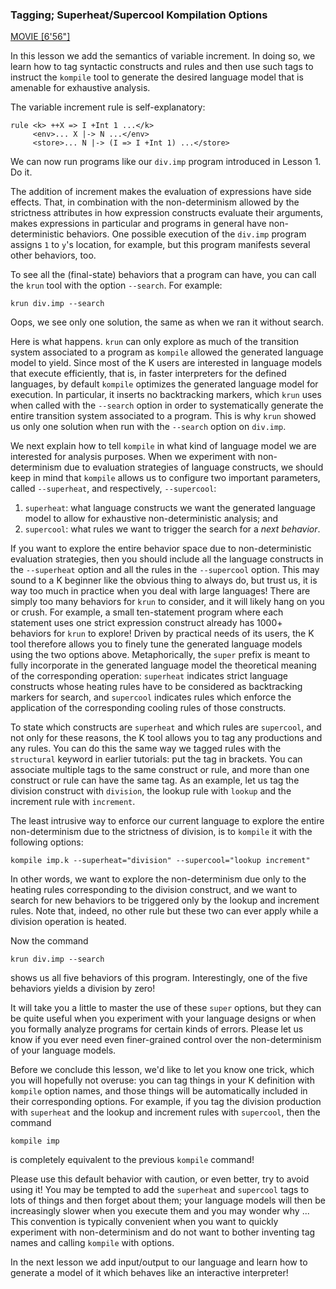 ### Tagging; Superheat/Supercool Kompilation Options

[MOVIE [6'56"]](http://youtu.be/uwCUfWt7n-o)

In this lesson we add the semantics of variable increment.  In doing so, we
learn how to tag syntactic constructs and rules and then use such tags to
instruct the `kompile` tool to generate the desired language model that is
amenable for exhaustive analysis.

The variable increment rule is self-explanatory:

    rule <k> ++X => I +Int 1 ...</k>
         <env>... X |-> N ...</env>
         <store>... N |-> (I => I +Int 1) ...</store>

We can now run programs like our `div.imp` program introduced in Lesson 1.
Do it.

The addition of increment makes the evaluation of expressions have side
effects.  That, in combination with the non-determinism allowed by the
strictness attributes in how expression constructs evaluate their
arguments, makes expressions in particular and programs in general have
non-deterministic behaviors.  One possible execution of the `div.imp` program
assigns `1` to `y`'s location, for example, but this program manifests several
other behaviors, too.

To see all the (final-state) behaviors that a program can have, you can call
the `krun` tool with the option `--search`.  For example:

    krun div.imp --search

Oops, we see only one solution, the same as when we ran it without search.

Here is what happens.  `krun` can only explore as much of the transition
system associated to a program as `kompile` allowed the generated language
model to yield.  Since most of the K users are interested in language models
that execute efficiently, that is, in faster interpreters for the defined
languages, by default `kompile` optimizes the generated language model for
execution.  In particular, it inserts no backtracking markers, which `krun`
uses when called with the `--search` option in order to systematically generate
the entire transition system associated to a program.  This is why `krun`
showed us only one solution when run with the `--search` option on `div.imp`.

We next explain how to tell `kompile` in what kind of language model we are
interested for analysis purposes.  When we experiment with non-determinism due
to evaluation strategies of language constructs, we should keep in mind that
`kompile` allows us to configure two important parameters, called `--superheat`,
and respectively, `--supercool`:

1. `superheat`: what language constructs we want the generated language model
to allow for exhaustive non-deterministic analysis; and
2. `supercool`: what rules we want to trigger the search for a *next behavior*.

If you want to explore the entire behavior space due to non-deterministic
evaluation strategies, then you should include all the language constructs 
in the `--superheat` option and all the rules in the `--supercool` option.
This may sound to a K beginner like the obvious thing to always do, but trust
us, it is way too much in practice when you deal with large languages!  There
are simply too many behaviors for `krun` to consider, and it will likely hang
on you or crush.  For example, a small ten-statement program where each
statement uses one strict expression construct already has 1000+ behaviors for
`krun` to explore!  Driven by practical needs of its users, the K tool therefore
allows you to finely tune the generated language models using the two options
above.  Metaphorically, the `super` prefix is meant to fully incorporate in
the generated language model the theoretical meaning of the corresponding
operation: `superheat` indicates strict language constructs whose heating
rules have to be considered as backtracking markers for search, and
`supercool` indicates rules which enforce the application of the corresponding
cooling rules of those constructs.

To state which constructs are `superheat` and which rules are `supercool`, and
not only for these reasons, the K tool allows you to tag any productions
and any rules.  You can do this the same way we tagged rules with the
`structural` keyword in earlier tutorials: put the tag in brackets.  You can
associate multiple tags to the same construct or rule, and more than one
construct or rule can have the same tag.  As an example, let us tag the
division construct with `division`, the lookup rule with `lookup` and
the increment rule with `increment`.

The least intrusive way to enforce our current language to explore the
entire non-determinism due to the strictness of division, is to `kompile` it
with the following options:

    kompile imp.k --superheat="division" --supercool="lookup increment"

In other words, we want to explore the non-determinism due only to the
heating rules corresponding to the division construct, and we want to search
for new behaviors to be triggered only by the lookup and increment rules.
Note that, indeed, no other rule but these two can ever apply while a division
operation is heated.

Now the command

    krun div.imp --search

shows us all five behaviors of this program.  Interestingly, one
of the five behaviors yields a division by zero!

It will take you a little to master the use of these `super` options, but
they can be quite useful when you experiment with your language designs or
when you formally analyze programs for certain kinds of errors.  Please let
us know if you ever need even finer-grained control over the non-determinism
of your language models.

Before we conclude this lesson, we'd like to let you know one trick, which
you will hopefully not overuse: you can tag things in your K definition with
`kompile` option names, and those things will be automatically included in
their corresponding options.  For example, if you tag the division production
with `superheat` and the lookup and increment rules with `supercool`, then 
the command 

    kompile imp

is completely equivalent to the previous `kompile` command!

Please use this default behavior with caution, or even better, try to avoid
using it!  You may be tempted to add the `superheat` and `supercool` tags to lots
of things and then forget about them; your language models will then be
increasingly slower when you execute them and you may wonder why ...  This
convention is typically convenient when you want to quickly experiment with
non-determinism and do not want to bother inventing tag names and calling
`kompile` with options.

In the next lesson we add input/output to our language and learn how to
generate a model of it which behaves like an interactive interpreter!
